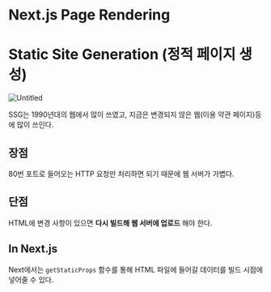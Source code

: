 # Next.js Page Rendering

# Static Site Generation (정적 페이지 생성)

![Untitled](https://s3-us-west-2.amazonaws.com/secure.notion-static.com/993dd819-036b-4e5c-b260-ced60e9dd5c4/Untitled.png)

SSG는 1990년대의 웹에서 많이 쓰였고, 지금은 변경되지 않은 웹(이용 약관 페이지)등에 많이 쓰인다.

## 장점

80번 포트로 들어오는 HTTP 요청만 처리하면 되기 때문에 웹 서버가 가볍다.

## 단점

HTML에 변경 사항이 있으면 **다시 빌드해 웹 서버에 업로드** 해야 한다.

## In Next.js

Next에서는 `getStaticProps` 함수를 통해 HTML 파일에 들어갈 데이터를 빌드 시점에 넣어줄 수 있다.